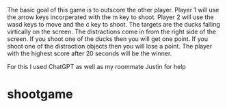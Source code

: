 The basic goal of this game is to outscore the other player.
Player 1 will use the arrow keys incorperated with the m key to shoot.
Player 2 will use the wasd keys to move and the c key to shoot.
The targets are the ducks falling virtically on the screen.
The distractions come in from the right side of the screen.
If you shoot one of the ducks then you will get one point.
If you shoot one of the distraction objects then you will lose a point.
The player with the highest score after 20 seconds will be the winner.


For this I used ChatGPT as well as my roommate Justin for help
# shootgame
